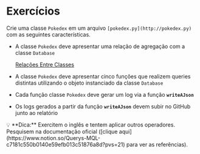 # Exercícios

Crie uma classe `Pokedex` em um arquivo `[pokedex.py](http://pokedex.py)`  com as seguintes características.

- A classe `Pokedex`  deve apresentar uma relação de agregação com a classe `Database`
    
    [Relações Entre Classes](https://www.notion.so/Rela-es-Entre-Classes-2f6b2839ca924458a439dfb35472ddf1?pvs=21)
    
- A classe `Pokedex`  deve apresentar cinco funções que realizem queries distintas utilizando o objeto instanciado da classe `Database`
- Cada função classe `Pokedex`  deve gerar um log via a função **`writeAJson`**
- Os logs gerados a partir da função **`writeAJson`** devem subir no GitHub junto ao relatório

<aside>
💡 **Dica:** Exercitem o inglês e tentem aplicar outros operadores. Pesquisem na documentação oficial ([clique aqui](https://www.notion.so/Querys-MQL-c7181c550b0140e59efb013c51876a8d?pvs=21) para ver as referências).

</aside>